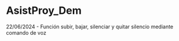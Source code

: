 # AsistProy_Dem

22/06/2024 - Función  subir, bajar, silenciar y quitar silencio mediante comando de voz

